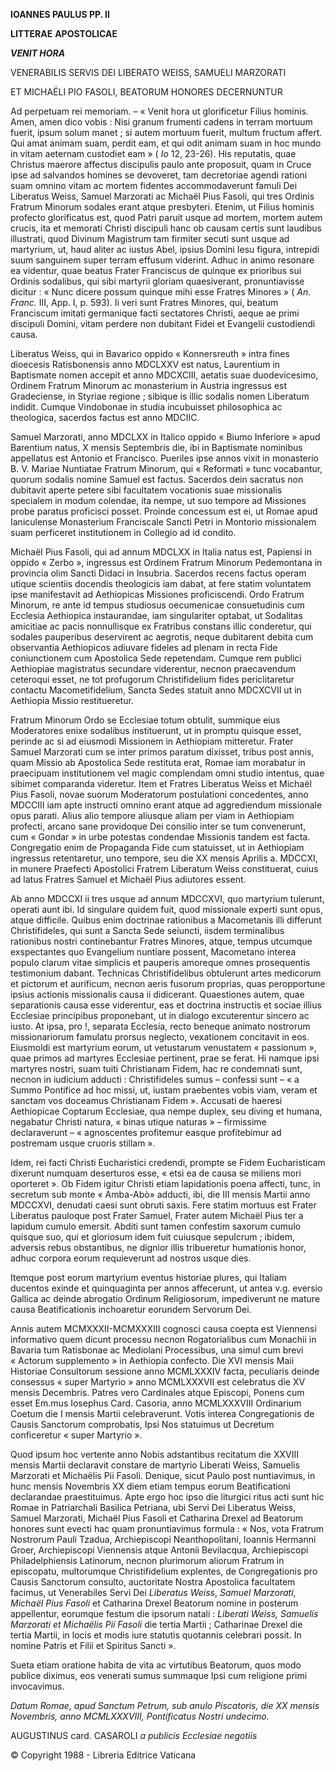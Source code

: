 **IOANNES PAULUS PP. II**

**LITTERAE** **APOSTOLICAE**

***VENIT HORA***

VENERABILIS SERVIS DEI LIBERATO WEISS, SAMUELI MARZORATI

ET MICHAËLI PIO FASOLI, BEATORUM HONORES DECERNUNTUR

Ad perpetuam rei memoriam. – « Venit hora ut glorificetur Filius hominis. Amen, amen dico vobis : Nisi granum frumenti cadens in terram mortuum fuerit, ipsum solum manet ; si autem mortuum fuerit, multum fructum affert. Qui amat animam suam, perdit eam, et qui odit animam suam in hoc mundo in vitam aeternam custodiet eam » ( *Io* 12, 23-26). His reputatis, quae Christus maerore affectus discipulis paulo ante proposuit, quam in Cruce ipse ad salvandos homines se devoveret, tam decretoriae agendi rationi suam omnino vitam ac mortem fidentes accommodaverunt famuli Dei Liberatus Weiss, Samuel Marzorati ac Michaël Pius Fasoli, qui tres Ordinis Fratrum Minorum sodales erant atque presbyteri. Etenim, ut Filius hominis profecto glorificatus est, quod Patri paruit usque ad mortem, mortem autem crucis, ita et memorati Christi discipuli hanc ob causam certis sunt laudibus illustrati, quod Divinum Magistrum tam firmiter secuti sunt usque ad martyrium, ut, haud aliter ac iustus Abel, ipsius Domini Iesu figura, intrepidi suum sanguinem super terram effusum viderint. Adhuc in animo resonare ea videntur, quae beatus Frater Franciscus de quinque ex prioribus sui Ordinis sodalibus, qui sibi martyrii gloriam quaesiverant, pronuntiavisse dicitur : « Nunc dicere possum quinque mihi esse Fratres Minores » ( *An. Franc.* III, App. I, p. 593). Ii veri sunt Fratres Minores, qui, beatum Franciscum imitati germanique facti sectatores Christi, aeque ae primi discipuli Domini, vitam perdere non dubitant Fidei et Evangelii custodiendi causa.

Liberatus Weiss, qui in Bavarico oppido « Konnersreuth » intra fines dioecesis Ratisbonensis anno MDCLXXV est natus, Laurentium in Baptismate nomen accepit et anno MDCXCIII, aetatis suae duodevicesimo, Ordinem Fratrum Minorum ac monasterium in Austria ingressus est Gradeciense, in Styriae regione ; sibique is illic sodalis nomen Liberatum indidit. Cumque Vindobonae in studia incubuisset philosophica ac theologica, sacerdos factus est anno MDCIIC.

Samuel Marzorati, anno MDCLXX in Italico oppido « Biumo Inferiore » apud Barentium natus, X mensis Septembris die, ibi in Baptismate nominibus appellatus est Antonio et Francisco. Pueriles ipse annos vixit in monasterio B. V. Mariae Nuntiatae Fratrum Minorum, qui « Reformati » tunc vocabantur, quorum sodalis nomine Samuel est factus. Sacerdos dein sacratus non dubitavit aperte petere sibi facultatem vocationis suae missionalis specialem in modum colendae, ita nempe, ut suo tempore ad Missiones probe paratus proficisci posset. Proinde concessum est ei, ut Romae apud Ianiculense Monasterium Franciscale Sancti Petri in Montorio missionalem suam perficeret institutionem in Collegio ad id condito.

Michaël Pius Fasoli, qui ad annum MDCLXX in Italia natus est, Papiensi in oppido « Zerbo », ingressus est Ordinem Fratrum Minorum Pedemontana in provincia olim Sancti Didaci in Insubria. Sacerdos recens factus operam utique scientiis docendis theologicis iam dabat, at fere statim voluntatem ipse manifestavit ad Aethiopicas Missiones proficiscendi. Ordo Fratrum Minorum, re ante id tempus studiosus oecumenicae consuetudinis cum Ecclesia Aethiopica instaurandae, iam singulariter optabat, ut Sodalitas amicitiae ac pacis nonnullisque ex Fratribus constans illic conderetur, qui sodales pauperibus deservirent ac aegrotis, neque dubitarent debita cum observantia Aethiopicos adiuvare fideles ad plenam in recta Fide coniunctionem cum Apostolica Sede repetendam. Cumque rem publici Aethiopiae magistratus secundare viderentur, necnon praecavendum ceteroqui esset, ne tot profugorum Christifidelium fides periclitaretur contactu Macometifidelium, Sancta Sedes statuit anno MDCXCVII ut in Aethiopia Missio restitueretur.

Fratrum Minorum Ordo se Ecclesiae totum obtulit, summique eius Moderatores enixe sodalibus instituerunt, ut in promptu quisque esset, perinde ac si ad eiusmodi Missionem in Aethiopiam mitteretur. Frater Samuel Marzorati cum se inter primos paratum dixisset, tribus post annis, quam Missio ab Apostolica Sede restituta erat, Romae iam morabatur in praecipuam institutionem vel magic complendam omni studio intentus, quae sibimet comparanda videretur. Item et Fratres Liberatus Weiss et Michaël Pius Fasoli, novae suorum Moderatorum postulationi concedentes, anno MDCCIII iam apte instructi omnino erant atque ad aggrediendum missionale opus parati. Alius alio tempore aliusque aliam per viam in Aethiopiam profecti, arcano sane providoque Dei consilio inter se tum convenerunt, cum « Gondar » in urbe potestas condendae Missionis tandem est facta. Congregatio enim de Propaganda Fide cum statuisset, ut in Aethiopiam ingressus retentaretur, uno tempore, seu die XX mensis Aprilis a. MDCCXI, in munere Praefecti Apostolici Fratrem Liberatum Weiss constituerat, cuius ad latus Fratres Samuel et Michaël Pius adiutores essent.

Ab anno MDCCXI ii tres usque ad annum MDCCXVI, quo martyrium tulerunt, operati aunt ibi. Id singulare quidem fuit, quod missionale experti sunt opus, atque difficile. Quibus enim doctrinae rationibus a Macometanis illi differunt Christifideles, qui sunt a Sancta Sede seiuncti, iisdem terminalibus rationibus nostri continebantur Fratres Minores, atque, tempus utcumque exspectantes quo Evangelium nuntiare possent, Macometano interea populo clarum vitae simplicis et pauperis amoreque omnes prosequentis testimonium dabant. Technicas Christifidelibus obtulerunt artes medicorum et pictorum et aurificum, necnon aeris fusorum proprias, quas peropportune ipsius actionis missionalis causa ii didicerant. Quaestiones autem, quae separationis causa esse viderentur, eas et doctrina instructis et sociae illius Ecclesiae principibus proponebant, ut in dialogo excuterentur sincero ac iusto. At ipsa, pro !, separata Ecclesia, recto beneque animato nostrorum missionariorum famulatu prorsus neglecto, vexationem concitavit in eos. Eiusmoldi est martyrium eorum, ut vetustarum venustatem « passionum », quae primos ad martyres Ecclesiae pertinent, prae se ferat. Hi namque ipsi martyres nostri, suam tuiti Christianam Fidem, hac re condemnati sunt, necnon in iudicium adducti : Christifideles sumus – confessi sunt – « a Summo Pontifice ad hoc missi, ut, iustam praebentes vobis viam, veram et sanctam vos doceamus Christianam Fidem ». Accusati de haeresi Aethiopicae Coptarum Ecclesiae, qua nempe duplex, seu diving et humana, negabatur Christi natura, « binas utique naturas » – firmissime declaraverunt – « agnoscentes profitemur easque profitebimur ad postremam usque cruoris stillam ».

Idem, rei facti Christi Eucharistici credendi, prompte se Fidem Eucharisticam dixerunt numquam deserturos esse, « etsi ea de causa se miliens mori oporteret ». Ob Fidem igitur Christi etiam lapidationis poena affecti, tunc, in secretum sub monte « Amba-Abò» adducti, ibi, die III mensis Martii anno MDCCXVI, denudati caesi sunt obruti saxis. Fere statim mortuus est Frater Liberatus pauloque post Frater Samuel, Frater autem Michaël Pius ter a lapidum cumulo emersit. Abditi sunt tamen confestim saxorum cumulo quisque suo, qui et gloriosum idem fuit cuiusque sepulcrum ; ibidem, adversis rebus obstantibus, ne dignior illis tribueretur humationis honor, adhuc corpora eorum requieverunt ad nostros usque dies.

Itemque post eorum martyrium eventus historiae plures, qui Italiam ducentos exinde et quinquaginta per annos affecerunt, ut antea v.g. eversio Gallica ac deinde abrogatio Ordinum Religiosorum, impediverunt ne mature causa Beatificationis inchoaretur eorundem Servorum Dei.

Annis autem MCMXXXII-MCMXXXIII cognosci causa coepta est Viennensi informativo quem dicunt processu necnon Rogatorialibus cum Monachii in Bavaria tum Ratisbonae ac Mediolani Processibus, una simul cum brevi « Actorum supplemento » in Aethiopia confecto. Die XVI mensis Maii Historiae Consultorum sessione anno MCMLXXXIV facta, peculiaris deinde consessus « super Martyrio » anno MCMLXXXVII est celebratus die XV mensis Decembris. Patres vero Cardinales atque Episcopi, Ponens cum esset Em.mus Iosephus Card. Casoria, anno MCMLXXXVIII Ordinarium Coetum die I mensis Martii celebraverunt. Votis interea Congregationis de Causis Sanctorum comprobatis, Ipsi Nos statuimus ut Decretum conficeretur « super Martyrio ».

Quod ipsum hoc vertente anno Nobis adstantibus recitatum die XXVIII mensis Martii declaravit constare de martyrio Liberati Weiss, Samuelis Marzorati et Michaëlis Pii Fasoli. Denique, sicut Paulo post nuntiavimus, in hunc mensis Novembris XX diem etiam tempus eorum Beatificationi declarandae praestituimus. Apte ergo hoc ipso die liturgici ritus acti sunt hic Romae in Patriarchali Basilica Petriana, ubi Servi Dei Liberatus Weiss, Samuel Marzorati, Michaël Pius Fasoli et Catharina Drexel ad Beatorum honores sunt evecti hac quam pronuntiavimus formula : « Nos, vota Fratrum Nostrorum Pauli Tzadua, Archiepiscopi Neanthopolitani, Ioannis Hermanni Groer, Archiepiscopi Viennensis atque Antonii Bevilacqua, Archiepiscopi Philadelphiensis Latinorum, necnon plurimorum aliorum Fratrum in episcopatu, multorumque Christifidelium explentes, de Congregationis pro Causis Sanctorum consulto, auctoritate Nostra Apostolica facultatem facimus, ut Venerabiles Servi Dei *Liberatus Weiss*, *Samuel Marzorati*, *Michaël Pius Fasoli* et Catharina Drexel Beatorum nomine in posterum appellentur, eorumque festum die ipsorum natali : *Liberati Weiss, Samuelis Marzorati et Michaëlis Pii Fasoli* die tertia Martii ; Catharinae Drexel die tertia Martii, in locis et modis iure statutis quotannis celebrari possit. In nomine Patris et Filii et Spiritus Sancti ».

Sueta etiam oratione habita de vita ac virtutibus Beatorum, quos modo publice diximus, eos venerati sumus summaque Ipsi cum religione primi invocavimus.

*Datum Romae, apud Sanctum Petrum, sub anulo Piscatoris, die XX mensis Novembris, anno MCMLXXXVIII, Pontificatus Nostri undecimo.*

AUGUSTINUS card. CASAROLI *a publicis Ecclesiae negotiis*

© Copyright 1988 - Libreria Editrice Vaticana